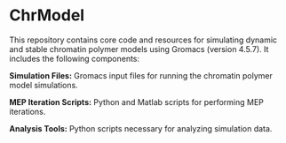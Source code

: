 # ChrModel
This repository contains core code and resources for simulating dynamic and stable chromatin polymer models using Gromacs (version 4.5.7). It includes the following components:

**Simulation Files:** Gromacs input files for running the chromatin polymer model simulations.

**MEP Iteration Scripts:** Python and Matlab scripts for performing MEP iterations.

**Analysis Tools:** Python scripts necessary for analyzing simulation data.
